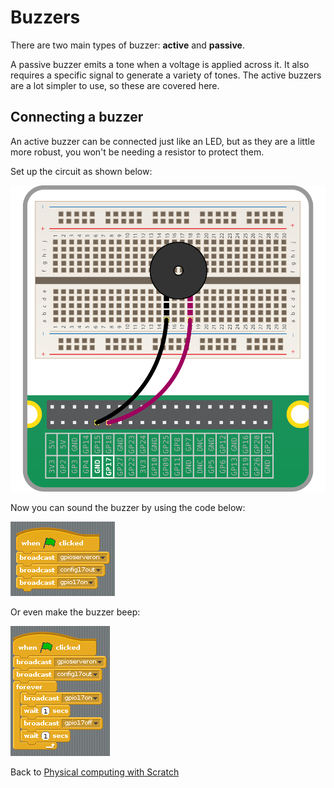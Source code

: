# Buzzers

There are two main types of buzzer: **active** and **passive**.

A passive buzzer emits a tone when a voltage is applied across it. It also requires a specific signal to generate a variety of tones. The active buzzers are a lot simpler to use, so these are covered here.

## Connecting a buzzer

An active buzzer can be connected just like an LED, but as they are a little more robust, you won't be needing a resistor to protect them.

Set up the circuit as shown below:

![buzzer](images/buzzer-circuit.png)

Now you can sound the buzzer by using the code below:

![buzzer on](images/buzzer_on.png)

Or even make the buzzer beep:

![buzzer bleep](images/buzzer_bleep.png)

Back to [Physical computing with Scratch](worksheet.md)
